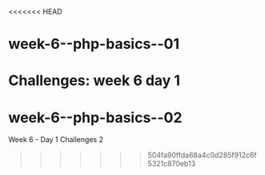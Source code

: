 <<<<<<< HEAD
# week-6--php-basics--01
Challenges: week 6 day 1
=======
# week-6--php-basics--02
Week 6 - Day 1 Challenges 2
>>>>>>> 504fa90ffda68a4c0d285f912c6f5321c870eb13
